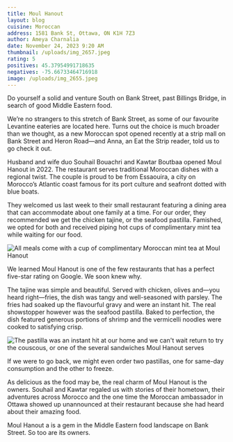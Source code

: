 ```yaml
---
title: Moul Hanout
layout: blog
cuisine: Moroccan
address: 1581 Bank St, Ottawa, ON K1H 7Z3
author: Ameya Charnalia
date: November 24, 2023 9:20 AM
thumbnail: /uploads/img_2657.jpeg
rating: 5
positives: 45.37954991718635
negatives: -75.66733464716918
image: /uploads/img_2655.jpeg
---
```

Do yourself a solid and venture South on Bank Street, past Billings Bridge, in search of good Middle Eastern food.

We’re no strangers to this stretch of Bank Street, as some of our favourite Levantine eateries are located here. Turns out the choice is much broader than we thought, as a new Moroccan spot opened recently at a strip mall on Bank Street and Heron Road—and Anna, an Eat the Strip reader, told us to go check it out.

Husband and wife duo Souhail Bouachri and Kawtar Boutbaa opened Moul Hanout in 2022. The restaurant serves traditional Moroccan dishes with a regional twist. The couple is proud to be from Essaouira, a city on Morocco’s Atlantic coast famous for its port culture and seafront dotted with blue boats.

They welcomed us last week to their small restaurant featuring a dining area that can accommodate about one family at a time. For our order, they recommended we get the chicken tajine, or the seafood pastilla. Famished, we opted for both and received piping hot cups of complimentary mint tea while waiting for our food. 

![All meals come with a cup of complimentary Moroccan mint tea at Moul Hanout](/uploads/img_2650.jpeg "Moul Hanout mint tea")

We learned Moul Hanout is one of the few restaurants that has a perfect five-star rating on Google. We soon knew why.

The tajine was simple and beautiful. Served with chicken, olives and—you heard right—fries, the dish was tangy and well-seasoned with parsley. The fries had soaked up the flavourful gravy and were an instant hit. The real showstopper however was the seafood pastilla. Baked to perfection, the dish featured generous portions of shrimp and the vermicelli noodles were cooked to satisfying crisp.

![The pastilla was an instant hit at our home and we can't wait return to try the couscous, or one of the several sandwiches Moul Hanout serves](/uploads/img_2657.jpeg "Moul Hanout pastilla")

If we were to go back, we might even order two pastillas, one for same-day consumption and the other to freeze.

As delicious as the food may be, the real charm of Moul Hanout is the owners. Souhail and Kawtar regaled us with stories of their hometown, their adventures across Morocco and the one time the Moroccan ambassador in Ottawa showed up unannounced at their restaurant because she had heard about their amazing food.

Moul Hanout a is a gem in the Middle Eastern food landscape on Bank Street. So too are its owners.